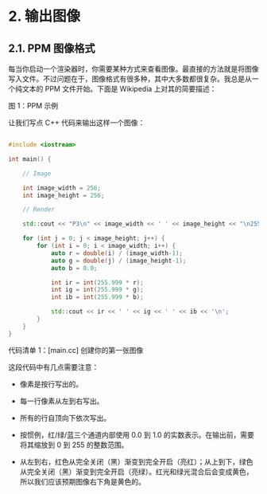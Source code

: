 # 2. 输出图像  
## 2.1. PPM 图像格式

每当你启动一个渲染器时，你需要某种方式来查看图像。最直接的方法就是将图像写入文件。不过问题在于，图像格式有很多种，其中大多数都很复杂。我总是从一个纯文本的 PPM 文件开始。下面是 Wikipedia 上对其的简要描述：

图 1：PPM 示例

让我们写点 C++ 代码来输出这样一个图像：

```cpp

#include <iostream>

int main() {

    // Image

    int image_width = 256;
    int image_height = 256;

    // Render

    std::cout << "P3\n" << image_width << ' ' << image_height << "\n255\n";

    for (int j = 0; j < image_height; j++) {
        for (int i = 0; i < image_width; i++) {
            auto r = double(i) / (image_width-1);
            auto g = double(j) / (image_height-1);
            auto b = 0.0;

            int ir = int(255.999 * r);
            int ig = int(255.999 * g);
            int ib = int(255.999 * b);

            std::cout << ir << ' ' << ig << ' ' << ib << '\n';
        }
    }
}

```

代码清单 1：[main.cc] 创建你的第一张图像

这段代码中有几点需要注意：

* 像素是按行写出的。
    
* 每一行像素从左到右写出。
    
* 所有的行自顶向下依次写出。
    
* 按惯例，红/绿/蓝三个通道内部使用 0.0 到 1.0 的实数表示。在输出前，需要将其缩放到 0 到 255 的整数范围。
    
* 从左到右，红色从完全关闭（黑）渐变到完全开启（亮红）；从上到下，绿色从完全关闭（黑）渐变到完全开启（亮绿）。红光和绿光混合后会变成黄色，所以我们应该预期图像右下角是黄色的。
